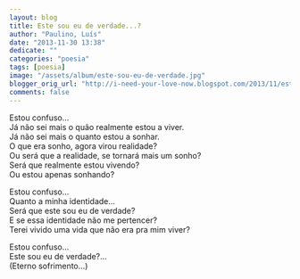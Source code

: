 ```yaml
---
layout: blog
title: Este sou eu de verdade...?
author: "Paulino, Luís"
date: "2013-11-30 13:38"
dedicate: ""
categories: "poesia"
tags: [poesia]
image: "/assets/album/este-sou-eu-de-verdade.jpg"
blogger_orig_url: "http://i-need-your-love-now.blogspot.com/2013/11/este-sou-eu-de-verdade.html"
comments: false
---
```

Estou confuso...\
Já não sei mais o quão realmente estou a viver.\
Já não sei mais o quanto estou a sonhar.\
O que era sonho, agora virou realidade?\
Ou será que a realidade, se tornará mais um sonho?\
Será que realmente estou vivendo?\
Ou estou apenas sonhando?

Estou confuso...\
Quanto a minha identidade...\
Será que este sou eu de verdade?\
E se essa identidade não me pertencer?\
Terei vivido uma vida que não era pra mim viver?

Estou confuso...\
Este sou eu de verdade?...\
(Eterno sofrimento...)
